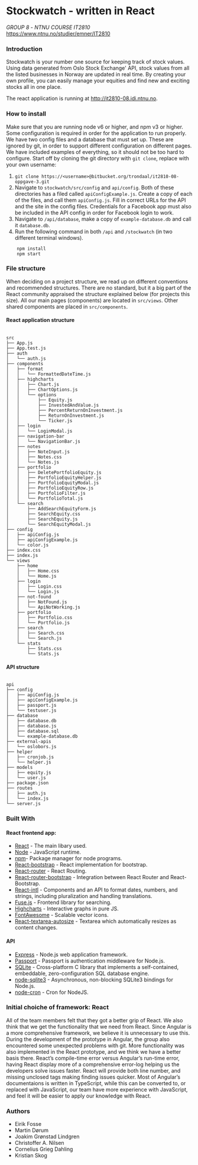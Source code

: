 
# Stockwatch - written in React

*GROUP 8* - *NTNU COURSE IT2810* https://www.ntnu.no/studier/emner/IT2810

### Introduction
Stockwatch is your number one source for keeping track of stock values. Using data generated from Oslo Stock Exchange' API, stock values from all the listed businesses in Norway are updated in real time. By creating your own profile, you can easily manage your equities and find new and exciting stocks all in one place.

The react application is running at http://it2810-08.idi.ntnu.no.

### How to install

Make sure that you are running node v6 or higher, and npm v3 or higher. Some configuration is required in order for the application to run properly. We have two config files and a database that must set up. These are ignored by git, in order to support different configuration on different pages. We have included examples of everything, so it should not be too hard to configure. Start off by cloning the git directory with `git clone`, replace <username> with your own username:

1. `git clone https://<username>@bitbucket.org/trondaal/it2810-08-oppgave-3.git`
2. Navigate to `stockwatch/src/config` and `api/config`. Both of these directories has a filed called `apiConfigExample.js`. Create a copy of each of the files, and call them `apiConfig.js`. Fill in correct URLs for the API and the site in the config files. Credentials for a Facebook app must also be included in the API config in order for Facebook login to work.
3. Navigate to `/api/database`, make a copy of `example-database.db` and call it `database.db`. 
4. Run the following command in both `/api` and `/stockwatch` (in two different terminal windows).
```
    npm install
    npm start
```

### File structure
When deciding on a project structure, we read up on different conventions and recommended structures. There are no standard, but it a big part of the React community appraised the structure explained below (for projects this size). All our main pages (components) are located in `src/views`. Other shared components are placed in `src/components`.

#### React application structure
```

src    
├── App.js
├── App.test.js
├── auth
│   └── auth.js
├── components
│   ├── format
│   │   └── FormattedDateTime.js
│   ├── highcharts
│   │   ├── Chart.js
│   │   ├── ChartOptions.js
│   │   └── options
│   │       ├── Equity.js
│   │       ├── InvestedAndValue.js
│   │       ├── PercentReturnOnInvestment.js
│   │       ├── ReturnOnInvestment.js
│   │       └── Ticker.js
│   ├── login
│   │   └── LoginModal.js
│   ├── navigation-bar
│   │   └── NavigationBar.js
│   ├── notes
│   │   ├── NoteInput.js
│   │   ├── Notes.css
│   │   └── Notes.js
│   ├── portfolio
│   │   ├── DeletePortfolioEquity.js
│   │   ├── PortfolioEquityHelper.js
│   │   ├── PortfolioEquityModal.js
│   │   ├── PortfolioEquityRow.js
│   │   ├── PortfolioFilter.js
│   │   └── PortfolioTotal.js
│   └── search
│       ├── AddSearchEquityForm.js
│       ├── SearchEquity.css
│       ├── SearchEquity.js
│       └── SearchEquityModal.js
├── config
│   ├── apiConfig.js
│   ├── apiConfigExample.js
│   └── color.js
├── index.css
├── index.js
└── views
    ├── home
    │   ├── Home.css
    │   └── Home.js
    ├── login
    │   ├── Login.css
    │   └── Login.js
    ├── not-found
    │   ├── NotFound.js
    │   └── ApiNotWorking.js
    ├── portfolio
    │   ├── Portfolio.css
    │   └── Portfolio.js
    ├── search
    │   ├── Search.css
    │   └── Search.js
    └── stats
        ├── Stats.css
        └── Stats.js

```

#### API structure
```

api
├── config
│   ├── apiConfig.js
│   ├── apiConfigExample.js
│   ├── passport.js
│   └── testuser.js
├── database
│   ├── database.db
│   ├── database.js
│   ├── database.sql
│   └── example-database.db
├── external-apis
│   └── oslobors.js
├── helper
│   ├── cronjob.js
│   └── helper.js
├── models
│   ├── equity.js
│   └── user.js
├── package.json
├── routes
│   ├── auth.js
│   └── index.js
└── server.js

```

### Built With
#### React frontend app:
* [React](https://reactjs.net/) - The main libary used.
* [Node](https://nodejs.org/en/) - JavaScript runtime.
* [npm](https://www.npmjs.com/)- Package manager for node programs.
* [React-bootstrap](https://react-bootstrap.github.io/) - React implementation for bootstrap.
* [React-router](https://github.com/ReactTraining/react-router) - React Routing.
* [React-router-bootstrap](https://github.com/react-bootstrap/react-router-bootstrap) - Integration between React Router and React-Bootstrap.
* [React-intl](https://github.com/yahoo/react-intl) - Components and an API to format dates, numbers, and strings, including pluralization and handling translations.
* [Fuse.js](http://fusejs.io/) - Frontend library for searching.
* [Highcharts](http://www.highcharts.com/) - Interactive graphs in pure JS.
* [FontAwesome](http://fontawesome.io/) - Scalable vector icons.
* [React-textarea-autosize](https://github.com/andreypopp/react-textarea-autosize) - Textarea which automatically resizes as content changes. 

#### API
* [Express](http://expressjs.com/) - Node.js web application framework.
* [Passport](http://passportjs.org/) - Passport is authentication middleware for Node.js.
* [SQLite](https://sqlite.org/) - Cross-platform C library that implements a self-contained, embeddable, zero-configuration SQL database engine.
* [node-sqlite3](https://github.com/mapbox/node-sqlite3) - Asynchronous, non-blocking SQLite3 bindings for Node.js.
* [node-cron](https://github.com/kelektiv/node-cron) - Cron for NodeJS.

### Initial choiche of framework: React
All of the team members felt that they got a better grip of React. We also think that we get the functionality that we need from React. Since Angular is a more comprehensive framework, we believe it is unnecessary to use this. During the development of the prototype in Angular, the group also encountered some unexpected problems with git. More functionality was also implemented in the React prototype, and we think we have a better basis there.
React’s compile-time error versus Angular’s run-time error, having React display more of a comprehensive error-log helping us the developers solve issues faster. React will provide both line number, and missing unclosed tags making finding issues quicker.
Most of Angular’s documentaions is written in TypeScript, while this can be converted to, or replaced with JavaScript, our team have more experience with JavaScript, and feel it will be easier to apply our knowledge with React.

### Authors
- Eirik Fosse
- Martin Dørum
- Joakim Grønstad Lindgren
- Christoffer A. Nilsen
- Cornelius Grieg Dahling
- Kristian Skog
